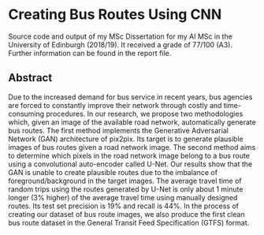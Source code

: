 # Creating Bus Routes Using CNN

Source code and output of my MSc Dissertation for my AI MSc in the University of Edinburgh (2018/19).
It received a grade of 77/100 (A3). Further information can be found in the report file.

## Abstract

Due to the increased demand for bus service in recent years, bus agencies are
forced to constantly improve their network through costly and time-consuming procedures. In our research, we propose two methodologies which, given an image of
the available road network, automatically generate bus routes. The first method implements the Generative Adversarial Network (GAN) architecture of pix2pix.
Its target is to generate plausible images of bus routes given a road network image.
The second method aims to determine which pixels in the road network image belong to a bus route using a convolutional auto-encoder called U-Net. Our results
show that the GAN is unable to create plausible routes due to the imbalance of foreground/background in the target images. The average travel time of random trips using
the routes generated by U-Net is only about 1 minute longer (3% higher) of the average
travel time using manually designed routes. Its test set precision is 19% and recall is
44%. In the process of creating our dataset of bus route images, we also produce the
first clean bus route dataset in the General Transit Feed Specification (GTFS) format.
